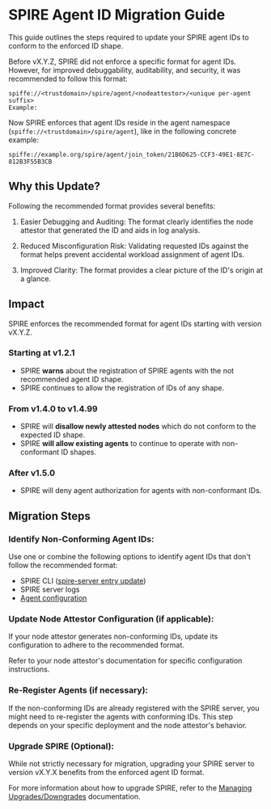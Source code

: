 # SPIRE Agent ID Migration Guide

This guide outlines the steps required to update your SPIRE agent IDs to conform to the enforced ID shape.

<!-- todo(matteus): mention first version which enforced the shape -->

Before vX.Y.Z, SPIRE did not enforce a specific format for agent IDs. However, for improved debuggability, auditability, and security, it was recommended to follow this format:

```
spiffe://<trustdomain>/spire/agent/<nodeattestor>/<unique per-agent suffix>
Example:
```

Now SPIRE enforces that agent IDs reside in the agent namespace (`spiffe://<trustdomain>/spire/agent`), like in the following concrete example:

```
spiffe://example.org/spire/agent/join_token/21B6D625-CCF3-49E1-8E7C-812B3F55B3CB
```


<!-- ------------------------------------------------------------------- -->

## Why this Update?

Following the recommended format provides several benefits:

1. Easier Debugging and Auditing: The format clearly identifies the node attestor that generated the ID and aids in log analysis.

2. Reduced Misconfiguration Risk: Validating requested IDs against the format helps prevent accidental workload assignment of agent IDs.

3. Improved Clarity: The format provides a clear picture of the ID's origin at a glance.


## Impact

SPIRE enforces the recommended format for agent IDs starting with version vX.Y.Z. 

<!-- todo(matteus): mention first version which enforced the shape -->
<!-- todo(matteus): is the following plan still valid?

From Andrew:
-------------------
Warn on the undesired ID usage (this is already merged and will ship in 1.2.1. Since this was not in place for 1.2.0, we cannot change it through 1.3.x)

-> Beginning with 1.4.0 (THIS HAS CHANGED, RIGHT?), disallow newly attested nodes which do not conform to the expected ID shape. Existing agents will still continue to operate successfully. As part of this change, we will also introduce a warning for existing IDs that are non-conformant.


-> In 1.5.0 (or a later minor version), we will start denying agent authorization for agents with non-conformant IDs.
-------------------
-->


### Starting at v1.2.1


- SPIRE **warns** about the registration of SPIRE agents with the not recommended agent ID shape.
- SPIRE continues to allow the registration of IDs of any shape.

### From v1.4.0 to v1.4.99

- SPIRE will **disallow newly attested nodes** which do not conform to the expected ID shape.
- SPIRE **will allow existing agents** to continue to operate with non-conformant ID shapes.


### After v1.5.0

- SPIRE will deny agent authorization for agents with non-conformant IDs.


## Migration Steps

### Identify Non-Conforming Agent IDs:

Use one or combine the following options to identify agent IDs that don't follow the recommended format:

- SPIRE CLI ([spire-server entry update](https://github.com/spiffe/spire/blob/main/doc/spire_server.md#spire-server-entry-update))
- SPIRE server logs
- [Agent configuration](https://github.com/spiffe/spire/tree/main/doc)

<!-- todo(matteus): which are other methods that may be available? -->

### Update Node Attestor Configuration (if applicable):

If your node attestor generates non-conforming IDs, update its configuration to adhere to the recommended format.

Refer to your node attestor's documentation for specific configuration instructions.


### Re-Register Agents (if necessary):

If the non-conforming IDs are already registered with the SPIRE server, you might need to re-register the agents with conforming IDs.
This step depends on your specific deployment and the node attestor's behavior.


<!-- todo(matteus): here I also thought of `spire-server entry update` command... -->

### Upgrade SPIRE (Optional):

While not strictly necessary for migration, upgrading your SPIRE server to version vX.Y.X benefits from the enforced agent ID format.

For more information about how to upgrade SPIRE, refer to the [Managing Upgrades/Downgrades](https://github.com/spiffe/spire/blob/main/doc/upgrading.md) documentation.
